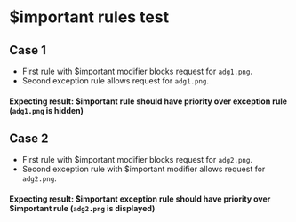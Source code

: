 # $important rules test 

## Case 1
* First rule with $important modifier blocks request for `adg1.png`.
* Second exception rule allows request for `adg1.png`.
#### Expecting result: $important rule should have priority over exception rule (`adg1.png` is hidden)

## Case 2
* First rule with $important modifier blocks request for `adg2.png`.
* Second exception rule with $important modifier allows request for `adg2.png`.
#### Expecting result: $important exception rule should have priority over $important rule (`adg2.png` is displayed)
